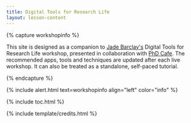 ```yaml
---
title: Digital Tools for Research Life
layout: lesson-content
---
```


<!-- {% include figure.html img="university-drive.jpg" alt="intro image here" caption="Library workshop" width="75%" %} -->

{% capture workshopinfo %}

This site is designed as a companion to [Jade Barclay's](https://jadebarclay.github.io) Digital Tools for Research Life workshop, presented in collaboration with [PhD Cafe](mailto:jade.barclay@sydney.edu.au?subject=PhDCafe). The recommended apps, tools and techniques are updated after each live workshop. It can also be treated as a standalone, self-paced tutorial.

{% endcapture %}

{% include alert.html text=workshopinfo align="left" color="info" %}

{% include toc.html %}

{% include template/credits.html %}
